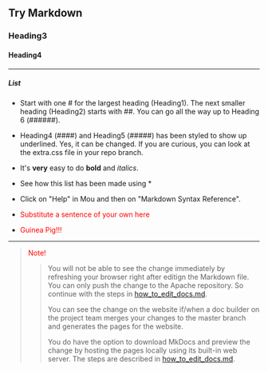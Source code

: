 ## Try Markdown 

### Heading3

#### Heading4

- - - 

##### List

* Start with one # for the largest heading (Heading1). The next smaller heading (Heading2) starts with ##. You can go all the way up to Heading 6 (######).

* Heading4 (####) and Heading5 (#####) has been styled to show up underlined. Yes, it can be changed. If you are curious, you can look at the extra.css file in your repo branch.

* It's **very** easy to do **bold** and *italics*.

* See how this list has been made using *

* Click on "Help" in Mou and then on "Markdown Syntax Reference".

* <font color="red"> Substitute a sentence of your own here </font>

* <font color="red"> Guinea Pig!!! </font>

---

> <font color="red"> Note! </font>
>> You will not be able to see the change immediately by refreshing your browser right after editign the Markdown file. You can only push the change to the Apache repository. So continue with the steps in [how_to_edit_docs.md](how_to_edit_docs.md).
>>
>> You can see the change on the website if/when a doc builder on the project team merges your changes to the master branch and generates the pages for the website.
>>
>> You do have the option to download MkDocs and preview the change by hosting the pages locally using its built-in web server. The steps are described in [how_to_edit_docs.md](how_to_edit_docs.md).
